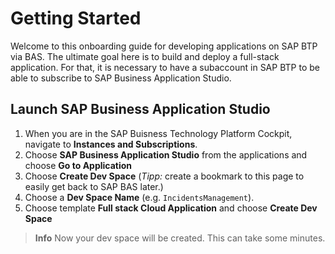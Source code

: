 # Getting Started

Welcome to this onboarding guide for developing applications on SAP BTP via BAS. The ultimate goal here is to build and deploy a full-stack application.
For that, it is necessary  to have a subaccount in SAP BTP to be able to subscribe to SAP Business Application Studio.

## Launch SAP Business Application Studio

1. When you are in the SAP Buisness Technology Platform Cockpit, navigate to **Instances and Subscriptions**.
2. Choose **SAP Business Application Studio** from the applications and choose **Go to Application**
3. Choose **Create Dev Space** (*Tipp:* create a bookmark to this page to easily get back to SAP BAS later.)
4. Choose a **Dev Space Name** (e.g. `IncidentsManagement`).
5. Choose template **Full stack Cloud Application** and choose **Create Dev Space**

> **Info**
> Now your dev space will be created. This can take some minutes.